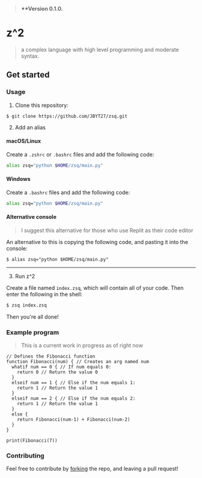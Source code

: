 > **\*\*Version 0.1.0.**

# z^2
> a complex language with high level programming and moderate syntax.

## Get started
### Usage
1. Clone this repository: 
```
$ git clone https://github.com/JBYT27/zsq.git
```

2. Add an alias

#### macOS/Linux
Create a `.zshrc` or `.bashrc` files and add the following code:
```zsh
alias zsq="python $HOME/zsq/main.py"
```

#### Windows
Create a `.bashrc` files and add the following code:
```zsh
alias zsq="python $HOME/zsq/main.py"
```

#### Alternative console
> I suggest this alternative for those who use Replit as their code editor

An alternative to this is copying the following code, and pasting it into the console:
```
$ alias zsq="python $HOME/zsq/main.py"
```

--- 

3. Run z^2

Create a file named `index.zsq`, which will contain all of your code. Then enter the following in the shell:
```zsh
$ zsq index.zsq
```
Then you're all done!

### Example program
> This is a current work in progress as of right now

```
// Defines the Fibonacci function
function Fibonacci(num) { // Creates an arg named num
  whatif num == 0 { // If num equals 0:
    return 0 // Return the value 0
  }
  elseif num == 1 { // Else if the num equals 1:
    return 1 // Return the value 1
  } 
  elseif num == 2 { // Else if the num equals 2:
    return 1 // Return the value 1
  }
  else {
    return Fibonacci(num-1) + Fibonacci(num-2)
  }
}

print(Fibonacci(7))
```

### Contributing
Feel free to contribute by [forking](https://github.com/JBYT27/zsq/network/members) the repo, and leaving a pull request!
